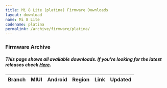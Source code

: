 ```yaml
---
title: Mi 8 Lite (platina) Firmware Downloads
layout: download
name: Mi 8 Lite
codename: platina
permalink: /archive/firmware/platina/
---
```


### Firmware Archive
##### This page shows all available downloads. If you're looking for the latest releases check [Here](/firmware/platina/).

<div class="table-responsive-md" id="table-wrapper">
<table id="firmware" class="display dt-responsive nowrap compact table table-striped table-hover table-sm">
    <thead class="thead-dark">
        <tr>
            <th>Branch</th>
            <th>MIUI</th>
            <th>Android</th>
            <th>Region</th>
            <th>Link</th>
            <th>Updated</th>
        </tr>
    </thead>
    <script>loadFirmwareDownloads('platina', 'full')</script>
</table>
</div>
